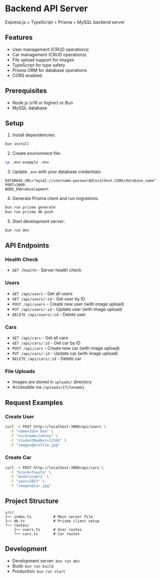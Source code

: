 # Backend API Server

Express.js + TypeScript + Prisma + MySQL backend server

## Features

- User management (CRUD operations)
- Car management (CRUD operations)
- File upload support for images
- TypeScript for type safety
- Prisma ORM for database operations
- CORS enabled

## Prerequisites

- Node.js (v18 or higher) or Bun
- MySQL database

## Setup

1. Install dependencies:
```bash
bun install
```

2. Create environment file:
```bash
cp .env.example .env
```

3. Update `.env` with your database credentials:
```
DATABASE_URL="mysql://username:password@localhost:3306/database_name"
PORT=3000
NODE_ENV=development
```

4. Generate Prisma client and run migrations:
```bash
bun run prisma generate
bun run prisma db push
```

5. Start development server:
```bash
bun run dev
```

## API Endpoints

### Health Check
- `GET /health` - Server health check

### Users
- `GET /api/users` - Get all users
- `GET /api/users/:id` - Get user by ID
- `POST /api/users` - Create new user (with image upload)
- `PUT /api/users/:id` - Update user (with image upload)
- `DELETE /api/users/:id` - Delete user

### Cars
- `GET /api/cars` - Get all cars
- `GET /api/cars/:id` - Get car by ID
- `POST /api/cars` - Create new car (with image upload)
- `PUT /api/cars/:id` - Update car (with image upload)
- `DELETE /api/cars/:id` - Delete car

### File Uploads
- Images are stored in `uploads/` directory
- Accessible via `/uploads/{filename}`

## Request Examples

### Create User
```bash
curl -X POST http://localhost:3000/api/users \
  -F "name=John Doe" \
  -F "nickname=Johnny" \
  -F "studentNumber=12345" \
  -F "image=@profile.jpg"
```

### Create Car
```bash
curl -X POST http://localhost:3000/api/cars \
  -F "brand=Toyota" \
  -F "model=Camry" \
  -F "year=2023" \
  -F "image=@car.jpg"
```

## Project Structure

```
src/
├── index.ts          # Main server file
├── db.ts             # Prisma client setup
└── routes/
    ├── users.ts      # User routes
    └── cars.ts       # Car routes
```

## Development

- Development server: `bun run dev`
- Build: `bun run build`
- Production: `bun run start`
